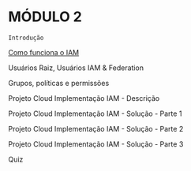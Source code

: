 # MÓDULO 2

    Introdução
    
[Como funciona o IAM](./iam.md)

Usuários Raiz, Usuários IAM & Federation

Grupos, políticas e permissões
    
Projeto Cloud Implementação IAM - Descrição
    
Projeto Cloud Implementação IAM - Solução - Parte 1
    
Projeto Cloud Implementação IAM - Solução - Parte 2
    
Projeto Cloud Implementação IAM - Solução - Parte 3
    
Quiz
